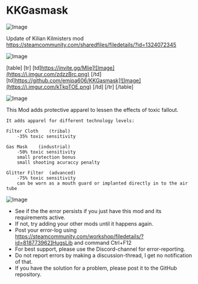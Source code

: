 # KKGasmask

![Image](https://i.imgur.com/WAEzk68.png)

Update of Kilian Kilmisters mod
https://steamcommunity.com/sharedfiles/filedetails/?id=1324072345

![Image](https://i.imgur.com/7Gzt3Rg.png)


[table]
	[tr]
		[td]https://invite.gg/Mlie]![Image](https://i.imgur.com/zdzzBrc.png)
[/td]
		[td]https://github.com/emipa606/KKGasmask]![Image](https://i.imgur.com/kTkpTOE.png)
[/td]
	[/tr]
[/table]
	
![Image](https://i.imgur.com/NOW7jU1.png)


This Mod adds protective apparel to lessen the effects of toxic fallout.
	
	It adds apparel for different technology levels:
	
	Filter Cloth	(tribal)
		-35% toxic sensitivity
		
	Gas Mask 	(industrial)
		-50% toxic sensitivity
		small protection bonus
		small shooting acuraccy penalty
	
	Glitter Filter	(advanced)
		-75% toxic sensitivity
		can be worn as a mouth guard or implanted directly in to the air tube


![Image](https://i.imgur.com/Rs6T6cr.png)



-  See if the the error persists if you just have this mod and its requirements active.
-  If not, try adding your other mods until it happens again.
-  Post your error-log using https://steamcommunity.com/workshop/filedetails/?id=818773962]HugsLib and command Ctrl+F12
-  For best support, please use the Discord-channel for error-reporting.
-  Do not report errors by making a discussion-thread, I get no notification of that.
-  If you have the solution for a problem, please post it to the GitHub repository.



